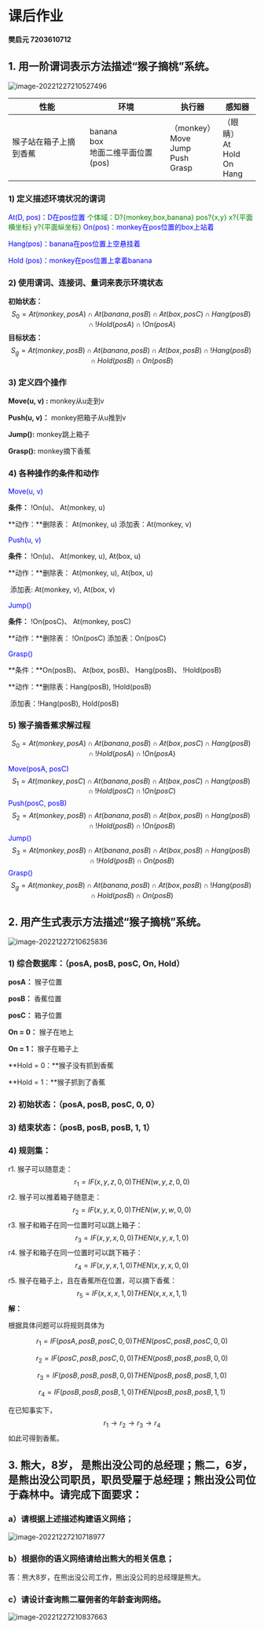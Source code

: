 # **课后作业**

**樊启元 7203610712**

 ## 1. 用一阶谓词表示方法描述“猴子摘桃”系统。

 ![image-20221227210527496](课后作业02/image-20221227210527496.png)

| 性能                   | 环境                                         | 执行器                                               | 感知器                                       |
| ---------------------- | -------------------------------------------- | ---------------------------------------------------- | -------------------------------------------- |
| 猴子站在箱子上摘到香蕉 | banana<br />box<br />地面二维平面位置  (pos) | （monkey） <br />Move<br />Jump<br />Push<br />Grasp | （眼睛）<br />At<br />Hold<br />On<br />Hang |

### 1) 定义描述环境状况的谓词

<font color=blue>At(D, pos)：D在pos位置</font>	<font color=green>个体域：D?{monkey,box,banana} pos?{x,y} x?{平面横坐标} y?{平面纵坐标}</font>
<font color=blue>On(pos)：monkey在pos位置的box上站着</font>	

<font color=blue>Hang(pos)：banana在pos位置上空悬挂着</font>

<font color=blue>Hold (pos)：monkey在pos位置上拿着banana</font>

### 2) 使用谓词、连接词、量词来表示环境状态

**初始状态：**
$$
S_0 = At(monkey, posA) \cap At(banana, posB) \cap At(box, posC) \cap Hang(posB) \cap !Hold(posA) \cap  !On(posA)
$$
**目标状态：**
$$
S_g = At(monkey, posB) \cap At(banana, posB) \cap At(box, posB) \cap !Hang(posB) \cap Hold(posB) \cap  On(posB)
$$


### 3) 定义四个操作

**Move(u, v) :** monkey从u走到v

**Push(u, v)：** monkey把箱子从u推到v

**Jump():** monkey跳上箱子

**Grasp():** monkey摘下香蕉



### 4) 各种操作的条件和动作

<font color=blue>Move(u, v)</font>

**条件：** !On(u)、 At(monkey, u)

**动作：**删除表： At(monkey, u)	添加表：At(monkey, v)



<font color=blue>Push(u, v)</font>

**条件：** !On(u)、 At(monkey, u), At(box, u)

**动作：**删除表： At(monkey, u), At(box, u)

​			添加表:	At(monkey, v), At(box, v)



<font color=blue>Jump()</font>

**条件：** !On(posC)、 At(monkey, posC)

**动作：**删除表： !On(posC)	添加表：On(posC)



<font color=blue>Grasp()</font>

**条件：**On(posB)、 At(box, posB)、 Hang(posB)、 !Hold(posB)

**动作：**删除表：Hang(posB),  !Hold(posB)

​			添加表：!Hang(posB),  Hold(posB)



### 5) 猴子摘香蕉求解过程

$$
S_0 = At(monkey, posA) \cap At(banana, posB) \cap At(box, posC) \cap Hang(posB) \cap !Hold(posA) \cap  !On(posA)
$$

<font color=blue>Move(posA, posC)</font>
$$
S_1 = At(monkey, posC) \cap At(banana, posB) \cap At(box, posC) \cap Hang(posB) \cap !Hold(posC) \cap  !On(posC)
$$
<font color=blue>Push(posC, posB)</font>
$$
S_2 = At(monkey, posB) \cap At(banana, posB) \cap At(box, posB) \cap Hang(posB) \cap !Hold(posB) \cap  !On(posB)
$$
<font color=blue>Jump()</font>
$$
S_3 = At(monkey, posB) \cap At(banana, posB) \cap At(box, posB) \cap Hang(posB) \cap !Hold(posB) \cap  On(posB)
$$
<font color=blue>Grasp()</font>
$$
S_g = At(monkey, posB) \cap At(banana, posB) \cap At(box, posB) \cap !Hang(posB) \cap Hold(posB) \cap  On(posB)
$$




## 2.   用产生式表示方法描述“猴子摘桃”系统。

 ![image-20221227210625836](课后作业02/image-20221227210625836.png)

 ### 1) 综合数据库：（posA, posB, posC, On, Hold）

**posA：** 猴子位置

**posB：** 香蕉位置

**posC：** 箱子位置

**On = 0：** 猴子在地上

**On = 1：** 猴子在箱子上

**Hold = 0：**猴子没有抓到香蕉

**Hold = 1：**猴子抓到了香蕉



### 2) 初始状态：（posA, posB, posC, 0, 0）

### 3) 结束状态：（posB, posB, posB, 1, 1）

### 4) 规则集：

r1. 猴子可以随意走：
$$
r_1 = IF(x, y, z, 0, 0) THEN(w, y, z, 0, 0)
$$
r2. 猴子可以推着箱子随意走：
$$
r_2 = IF(x, y, x, 0, 0) THEN(w, y, w, 0, 0)
$$
r3. 猴子和箱子在同一位置时可以跳上箱子：
$$
r_3 = IF(x, y, x, 0, 0) THEN(x, y, x, 1, 0)
$$
r4. 猴子和箱子在同一位置时可以跳下箱子：
$$
r_4 = IF(x, y, x, 1, 0) THEN(x, y, x, 0, 0)
$$
r5. 猴子在箱子上，且在香蕉所在位置，可以摘下香蕉：
$$
r_5 = IF(x, x, x, 1, 0) THEN(x, x, x, 1, 1)
$$
**解：**

根据具体问题可以将规则具体为

$$
r_1 = IF(posA, posB, posC, 0, 0) THEN(posC, posB, posC, 0, 0)
$$

$$
r_2 = IF(posC, posB, posC, 0, 0) THEN(posB, posB, posB, 0, 0)
$$

$$
r_3 = IF(posB, posB, posB, 0, 0) THEN(posB, posB, posB, 1, 0)
$$

$$
r_4 = IF(posB, posB, posB, 1, 0) THEN(posB, posB, posB, 1, 1)
$$



在已知事实下，
$$
r_1 \to r_2 \to r_3 \to r_4
$$
如此可得到香蕉。



## 3. 熊大，8岁， 是熊出没公司的总经理；熊二，6岁，是熊出没公司职员，职员受雇于总经理；熊出没公司位于森林中。请完成下面要求：

### a）请根据上述描述构建语义网络；

![image-20221227210718977](课后作业02/image-20221227210718977.png)

### b）根据你的语义网络请给出熊大的相关信息；

答：熊大8岁，在熊出没公司工作，熊出没公司的总经理是熊大。

### c）请设计查询熊二雇佣者的年龄查询网络。

![image-20221227210837663](课后作业02/image-20221227210837663.png)

 